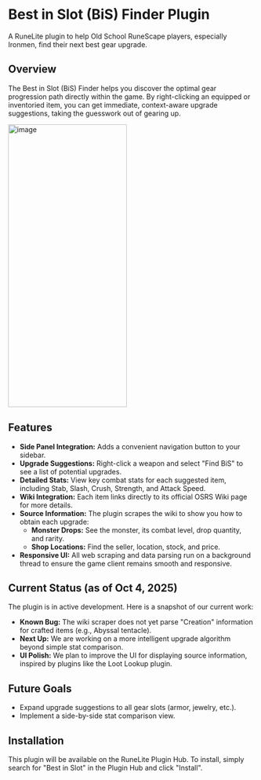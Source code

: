 # Best in Slot (BiS) Finder Plugin

A RuneLite plugin to help Old School RuneScape players, especially Ironmen, find their next best gear upgrade.

## Overview

The Best in Slot (BiS) Finder helps you discover the optimal gear progression path directly within the game. By right-clicking an equipped or inventoried item, you can get immediate, context-aware upgrade suggestions, taking the guesswork out of gearing up.


<img width="242" height="576" alt="image" src="https://github.com/user-attachments/assets/f1d4cd57-3214-4eb7-98a6-ff949c5f2231" />


## Features

-   **Side Panel Integration:** Adds a convenient navigation button to your sidebar.
-   **Upgrade Suggestions:** Right-click a weapon and select "Find BiS" to see a list of potential upgrades.
-   **Detailed Stats:** View key combat stats for each suggested item, including Stab, Slash, Crush, Strength, and Attack Speed.
-   **Wiki Integration:** Each item links directly to its official OSRS Wiki page for more details.
-   **Source Information:** The plugin scrapes the wiki to show you how to obtain each upgrade:
    -   **Monster Drops:** See the monster, its combat level, drop quantity, and rarity.
    -   **Shop Locations:** Find the seller, location, stock, and price.
-   **Responsive UI:** All web scraping and data parsing run on a background thread to ensure the game client remains smooth and responsive.

## Current Status (as of Oct 4, 2025)

The plugin is in active development. Here is a snapshot of our current work:

-   **Known Bug:** The wiki scraper does not yet parse "Creation" information for crafted items (e.g., Abyssal tentacle).
-   **Next Up:** We are working on a more intelligent upgrade algorithm beyond simple stat comparison.
-   **UI Polish:** We plan to improve the UI for displaying source information, inspired by plugins like the Loot Lookup plugin.

## Future Goals

-   Expand upgrade suggestions to all gear slots (armor, jewelry, etc.).
-   Implement a side-by-side stat comparison view.

## Installation

This plugin will be available on the RuneLite Plugin Hub. To install, simply search for "Best in Slot" in the Plugin Hub and click "Install".
